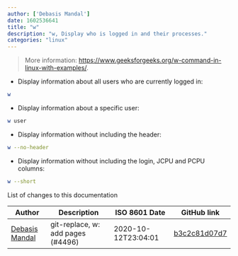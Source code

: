 ```yaml
---
author: ['Debasis Mandal']
date: 1602536641
title: "w"
description: "w, Display who is logged in and their processes."
categories: "linux"
---
```

> More information: <https://www.geeksforgeeks.org/w-command-in-linux-with-examples/>.

- Display information about all users who are currently logged in:

```bash
w
```

- Display information about a specific user:

```bash
w user
```

- Display information without including the header:

```bash
w --no-header
```

- Display information without including the login, JCPU and PCPU columns:

```bash
w --short
```
List of changes to this documentation


Author | Description | ISO 8601 Date | GitHub link
------|-----|-----|-----
[Debasis Mandal](mailto:debasismandal900@gmail.com) | git-replace, w: add pages (#4496) | 2020-10-12T23:04:01 | [b3c2c81d07d7](https://github.com/tldr-pages/tldr/commit/b3c2c81d07d7870d3f5334189203a9355c173449)


